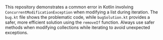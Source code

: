 This repository demonstrates a common error in Kotlin involving `ConcurrentModificationException` when modifying a list during iteration.  The `bug.kt` file shows the problematic code, while `bugSolution.kt` provides a safer, more efficient solution using the `removeIf` function.  Always use safer methods when modifying collections while iterating to avoid unexpected exceptions.